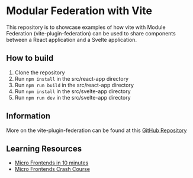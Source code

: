 # Modular Federation with Vite

This repository is to showcase examples of how vite with Module Federation (vite-plugin-federation) can be used to share components between a React application and a Svelte application.

## How to build

1.  Clone the repository
2.  Run `npm install` in the src/react-app directory
3.  Run `npm run build` in the src/react-app directory
4.  Run `npm install` in the src/svelte-app directory
5.  Run `npm run dev` in the src/svelte-app directory

## Information 

More on the vite-plugin-federation can be found at this 
[GitHub Repository](https://github.com/originjs/vite-plugin-federation)

## Learning Resources

- [Micro Frontends in 10 minutes](https://youtu.be/s_Fs4AXsTnA)
- [Micro Frontends Crash Course](https://youtu.be/lKKsjpH09dU)
